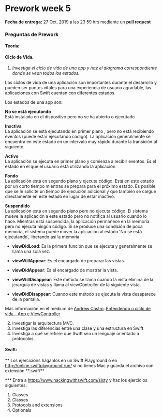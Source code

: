 # Prework week 5

**Fecha de entrega:** 27 Oct. 2019 a las 23:59 hrs mediante un **pull request**

### Preguntas de Prework

#### Teoría:

#### Ciclo de Vida.

1. _Investiga el ciclo de vida de una app y haz el diagrama correspondiente donde se vean todos los estados._

Los ciclos de vida de una aplicación son importantes durante el desarrollo y pueden ser puntos vitales para una experiencia de usuario agradable, las aplicaciones con Swift cuentan con diferentes estados.

Los estados de una app son:

**No se está ejecutando**  
Está instalada en el dispositivo pero no se ha abierto o ejecutado.

**Inactiva**  
La aplicación se está ejecutando en primer plano , pero no está recibiendo eventos (puede estar ejecutando código). La aplicación generalmente se encuentra en este estado en un intervalo muy rápido durante la transición al siguiente.

**Activo**  
La aplicación se ejecuta en primer plano y comienza a recibir eventos. Es el estado en el que el usuario está utilizando la aplicación.

**Fondo**  
La aplicación está en segundo plano y ejecuta código. Está en este estado por un corto tiempo mientras se prepara para el próximo estado. Es posible que se le solicite un tiempo de ejecución adicional y que también se cargue directamente en este estado en lugar de estar inactivo.

**Suspendido**  
La aplicación está en segundo plano pero no ejecuta código. El sistema mueve la aplicación a este estado pero no notifica al usuario cuando lo hace. Mientras está suspendida, la aplicación permanece en la memoria pero no ejecuta ningún código.
Si se produce una condición de poca memoria, el sistema puede mover la aplicación al estado 'No se está ejecutando', liberando así la memoria.

- **viewDidLoad**: Es la primera función que se ejecuta y generalmente se llama una sola vez.

- **viewWillAppear**: Es el encargado de preparar las vistas.

- **viewDidAppear**: Es el encargado de mostrar la vista.

- **viewWillDisappear**: Este método se llama cuando la vista elimina de la jerarquía de vistas y llama al viewController de la siguiente vista.

- **viewDidDisappear**: Cuando este método se ejecuta la vista desaparece de la pantalla.

Más información en el medium de [Andrew Castro](https://www.linkedin.com/in/andrew-castro-17596b144/):
[Entendendo o ciclo de vida - App e ViewController](https://medium.com/mobicareofficial/entendendo-o-ciclo-de-vida-app-e-view-6e56a82579b9)

2. Investigar la arquitectura MVC.
3. Investiga las diferencias entre una clase y una estructura en Swift.
4. Investiga a qué se refiere que Swift sea un lenguaje orientado a protocolos.

#### Swift:

** Los ejercicions háganlos en un Swift Playground o en http://online.swiftplayground.run/ si no tienes Mac y guarda el archivo con extensión **.swift\*\*

\*\*\* Entra a https://www.hackingwithswift.com/sixty y haz los ejercicios siguientes:

1. Classes
2. Classes
3. Protocols and extensions
4. Optionals
